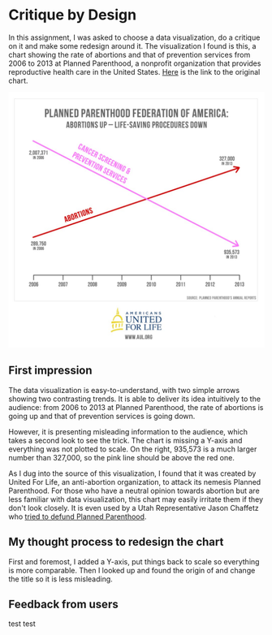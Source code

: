 # Critique by Design
In this assignment, I was asked to choose a data visualization, do a critique on it and make some redesign around it. The visualization I found is this, a chart showing the rate of abortions and that of prevention services from 2006 to 2013 at Planned Parenthood, a nonprofit organization that provides reproductive health care in the United States. [Here](https://thefederalist.com/2015/09/30/at-planned-parenthood-abortion-is-up-health-care-is-down/) is the link to the original chart.


![](assets/critique_by_design-dc040139.jpg)

## First impression
The data visualization is easy-to-understand, with two simple arrows showing two contrasting trends. It is able to deliver its idea intuitively to the audience: from 2006 to 2013 at Planned Parenthood, the rate of abortions is going up and that of prevention services is going down.

However, it is presenting misleading information to the audience, which takes a second look to see the trick. The chart is missing a Y-axis and everything was not plotted to scale. On the right, 935,573 is a much larger number than 327,000, so the pink line should be above the red one.

As I dug into the source of this visualization, I found that it was created by United For Life, an anti-abortion organization, to attack its nemesis Planned Parenthood. For those who have a neutral opinion towards abortion but are less familiar with data visualization, this chart may easily irritate them if they don't look closely. It is even used by a Utah Representative Jason Chaffetz who [tried to defund Planned Parenthood]( https://www.youtube.com/watch?v=z6MHjz9nIns).

## My thought process to redesign the chart
First and foremost, I added a Y-axis, put things back to scale so everything is more comparable. Then I looked up and found the origin of and change the title so it is less misleading.

## Feedback from users
test test
